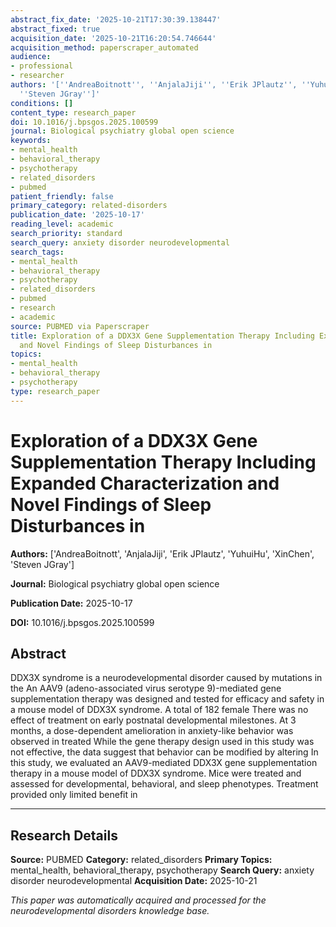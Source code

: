 ```yaml
---
abstract_fix_date: '2025-10-21T17:30:39.138447'
abstract_fixed: true
acquisition_date: '2025-10-21T16:20:54.746644'
acquisition_method: paperscraper_automated
audience:
- professional
- researcher
authors: '[''AndreaBoitnott'', ''AnjalaJiji'', ''Erik JPlautz'', ''YuhuiHu'', ''XinChen'',
  ''Steven JGray'']'
conditions: []
content_type: research_paper
doi: 10.1016/j.bpsgos.2025.100599
journal: Biological psychiatry global open science
keywords:
- mental_health
- behavioral_therapy
- psychotherapy
- related_disorders
- pubmed
patient_friendly: false
primary_category: related-disorders
publication_date: '2025-10-17'
reading_level: academic
search_priority: standard
search_query: anxiety disorder neurodevelopmental
search_tags:
- mental_health
- behavioral_therapy
- psychotherapy
- related_disorders
- pubmed
- research
- academic
source: PUBMED via Paperscraper
title: Exploration of a DDX3X Gene Supplementation Therapy Including Expanded Characterization
  and Novel Findings of Sleep Disturbances in
topics:
- mental_health
- behavioral_therapy
- psychotherapy
type: research_paper
---
```


# Exploration of a DDX3X Gene Supplementation Therapy Including Expanded Characterization and Novel Findings of Sleep Disturbances in

**Authors:** ['AndreaBoitnott', 'AnjalaJiji', 'Erik JPlautz', 'YuhuiHu', 'XinChen', 'Steven JGray']

**Journal:** Biological psychiatry global open science

**Publication Date:** 2025-10-17

**DOI:** 10.1016/j.bpsgos.2025.100599

## Abstract

DDX3X syndrome is a neurodevelopmental disorder caused by mutations in the 
An AAV9 (adeno-associated virus serotype 9)-mediated gene supplementation therapy was designed and tested for efficacy and safety in a mouse model of DDX3X syndrome. A total of 182 female 
There was no effect of treatment on early postnatal developmental milestones. At 3 months, a dose-dependent amelioration in anxiety-like behavior was observed in treated 
While the gene therapy design used in this study was not effective, the data suggest that behavior can be modified by altering 
In this study, we evaluated an AAV9-mediated DDX3X gene supplementation therapy in a mouse model of DDX3X syndrome. Mice were treated and assessed for developmental, behavioral, and sleep phenotypes. Treatment provided only limited benefit in 

---

## Research Details

**Source:** PUBMED
**Category:** related_disorders
**Primary Topics:** mental_health, behavioral_therapy, psychotherapy
**Search Query:** anxiety disorder neurodevelopmental
**Acquisition Date:** 2025-10-21

*This paper was automatically acquired and processed for the neurodevelopmental disorders knowledge base.*
